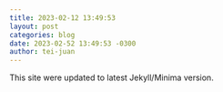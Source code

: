 ```yaml
---
title: 2023-02-12 13:49:53
layout: post
categories: blog
date: 2023-02-52 13:49:53 -0300
author: tei-juan
---
```


This site were updated to latest Jekyll/Minima version.